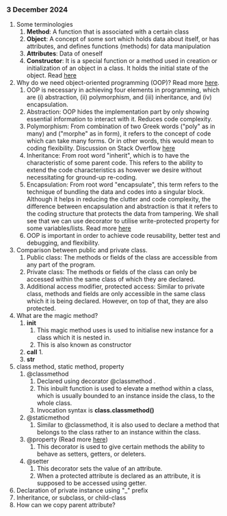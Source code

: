 ### 3 December 2024
1. Some terminologies
   1. **Method**: A function that is associated with a certain class
   2. **Object**: A concept of some sort which holds data about itself, or has attributes, and defines functions (methods) for data manipulation
   2. **Attributes**: Data of oneself
   3. **Constructor**: It is a special function or a method used in creation or initialization of an object in a class. It holds the initial state of the object. Read [here](https://www.geeksforgeeks.org/constructors-in-python/)
2. Why do we need object-oriented programming (OOP)? Read more [here](https://www.coursera.org/articles/object-oriented-programming-languages).
   1. OOP is necessary in achieving four elements in programming, which are (i) abstraction, (ii) polymorphism, and (iii) inheritance, and (iv) encapsulation.
   2. Abstraction: OOP hides the implementation part by only showing essential information to interact with it. Reduces code complexity.
   3. Polymorphism: From combination of two Greek words ("poly" as in many) and ("morphe" as in form), it refers to the concept of code which can take many forms. Or in other words, this would mean to coding flexibility. Discussion on Stack Overflow [here](https://stackoverflow.com/questions/2438695/where-did-the-term-polymorphism-come-from)
   4. Inheritance: From root word "inherit", which is to have the characteristic of some parent code. This refers to the ability to extend the code characteristics as however we desire without necessitating for ground-up re-coding.
   5. Encapsulation: From root word "encapsulate", this term refers to the technique of bundling the data and codes into a singular block. Although it helps in reducing the clutter and code complexity, the difference between encapsulation and abstraction is that it refers to the coding structure that protects the data from tampering. We shall see that we can use decorator to utilise write-protected property for some variables/lists. Read more [here](https://stackify.com/oop-concept-for-beginners-what-is-encapsulation/)
   6. OOP is important in order to achieve code reusability, better test and debugging, and flexibility.
2. Comparison between public and private class.
   1. Public class: The methods or fields of the class are accessible from any part of the program. 
   2. Private class: The methods or fields of the class can only be accessed within the same class of which they are declared.
   3. Additional access modifier, protected access: Similar to private class, methods and fields are only accessible in the same class which it is being declared. However, on top of that, they are also protected.
3. What are the magic method?
   1. __init__
      1. This magic method uses is used to initialise new instance for a class which it is nested in.
      2. This is also known as constructor 
   2. __call__
      1. 
   3. __str__
4. class method, static method, property
   1. @classmethod
      1. Declared using decorator @classmethod .
      2. This inbuilt function is used to elevate a method within a class, which is usually bounded to an instance inside the class, to the whole class.
      3. Invocation syntax is **class.classmethod()**
   2. @staticmethod
      1. Similar to @classmethod, it is also used to declare a method that belongs to the class rather to an instance within the class.
   3. @property (Read more [here](https://www.freecodecamp.org/news/python-property-decorator/))
      1. This decorator is used to give certain methods the ability to behave as setters, getters, or deleters. 
   4. @setter
      1. This decorator sets the value of an attribute.
      2. When a protected attribute is declared as an attribute, it is supposed to be accessed using getter.
5. Declaration of private instance using "_" prefix
6. Inheritance, or subclass, or child-class
7. How can we copy parent attribute?